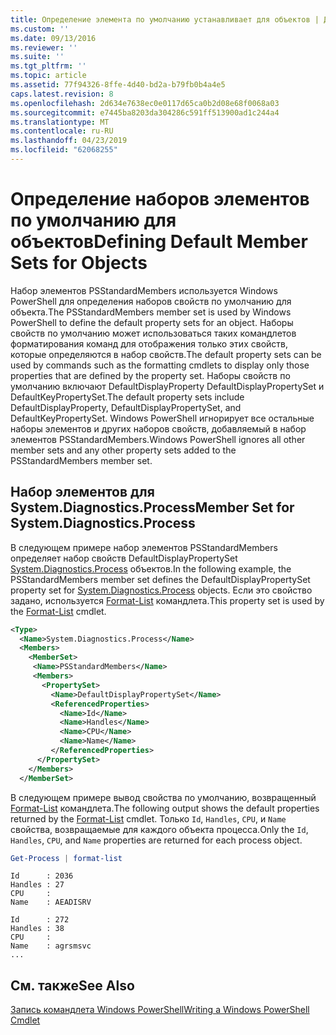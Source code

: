 ```yaml
---
title: Определение элемента по умолчанию устанавливает для объектов | Документация Майкрософт
ms.custom: ''
ms.date: 09/13/2016
ms.reviewer: ''
ms.suite: ''
ms.tgt_pltfrm: ''
ms.topic: article
ms.assetid: 77f94326-8ffe-4d40-bd2a-b79fb0b4a4e5
caps.latest.revision: 8
ms.openlocfilehash: 2d634e7638ec0e0117d65ca0b2d08e68f0068a03
ms.sourcegitcommit: e7445ba8203da304286c591ff513900ad1c244a4
ms.translationtype: MT
ms.contentlocale: ru-RU
ms.lasthandoff: 04/23/2019
ms.locfileid: "62068255"
---
```

# <a name="defining-default-member-sets-for-objects"></a><span data-ttu-id="72da9-102">Определение наборов элементов по умолчанию для объектов</span><span class="sxs-lookup"><span data-stu-id="72da9-102">Defining Default Member Sets for Objects</span></span>

<span data-ttu-id="72da9-103">Набор элементов PSStandardMembers используется Windows PowerShell для определения наборов свойств по умолчанию для объекта.</span><span class="sxs-lookup"><span data-stu-id="72da9-103">The PSStandardMembers member set is used by Windows PowerShell to define the default property sets for an object.</span></span> <span data-ttu-id="72da9-104">Наборы свойств по умолчанию может использоваться таких командлетов форматирования команд для отображения только этих свойств, которые определяются в набор свойств.</span><span class="sxs-lookup"><span data-stu-id="72da9-104">The default property sets can be used by commands such as the formatting cmdlets to display only those properties that are defined by the property set.</span></span> <span data-ttu-id="72da9-105">Наборы свойств по умолчанию включают DefaultDisplayProperty DefaultDisplayPropertySet и DefaultKeyPropertySet.</span><span class="sxs-lookup"><span data-stu-id="72da9-105">The default property sets include DefaultDisplayProperty, DefaultDisplayPropertySet, and DefaultKeyPropertySet.</span></span> <span data-ttu-id="72da9-106">Windows PowerShell игнорирует все остальные наборы элементов и других наборов свойств, добавляемый в набор элементов PSStandardMembers.</span><span class="sxs-lookup"><span data-stu-id="72da9-106">Windows PowerShell ignores all other member sets and any other property sets added to the PSStandardMembers member set.</span></span>

## <a name="member-set-for-systemdiagnosticsprocess"></a><span data-ttu-id="72da9-107">Набор элементов для System.Diagnostics.Process</span><span class="sxs-lookup"><span data-stu-id="72da9-107">Member Set for System.Diagnostics.Process</span></span>

<span data-ttu-id="72da9-108">В следующем примере набор элементов PSStandardMembers определяет набор свойств DefaultDisplayPropertySet [System.Diagnostics.Process](/dotnet/api/System.Diagnostics.Process) объектов.</span><span class="sxs-lookup"><span data-stu-id="72da9-108">In the following example, the PSStandardMembers member set defines the DefaultDisplayPropertySet property set for [System.Diagnostics.Process](/dotnet/api/System.Diagnostics.Process) objects.</span></span> <span data-ttu-id="72da9-109">Если это свойство задано, используется [Format-List](/powershell/module/Microsoft.PowerShell.Utility/Format-List) командлета.</span><span class="sxs-lookup"><span data-stu-id="72da9-109">This property set is used by the [Format-List](/powershell/module/Microsoft.PowerShell.Utility/Format-List) cmdlet.</span></span>

```xml
<Type>
  <Name>System.Diagnostics.Process</Name>
  <Members>
    <MemberSet>
     <Name>PSStandardMembers</Name>
     <Members>
       <PropertySet>
         <Name>DefaultDisplayPropertySet</Name>
         <ReferencedProperties>
           <Name>Id</Name>
           <Name>Handles</Name>
           <Name>CPU</Name>
           <Name>Name</Name>
         </ReferencedProperties>
      </PropertySet>
    </Members>
  </MemberSet>
```

<span data-ttu-id="72da9-110">В следующем примере вывод свойства по умолчанию, возвращенный [Format-List](/powershell/module/Microsoft.PowerShell.Utility/Format-List) командлета.</span><span class="sxs-lookup"><span data-stu-id="72da9-110">The following output shows the default properties returned by the [Format-List](/powershell/module/Microsoft.PowerShell.Utility/Format-List) cmdlet.</span></span> <span data-ttu-id="72da9-111">Только `Id`, `Handles`, `CPU`, и `Name` свойства, возвращаемые для каждого объекта процесса.</span><span class="sxs-lookup"><span data-stu-id="72da9-111">Only the `Id`, `Handles`, `CPU`, and `Name` properties are returned for each process object.</span></span>

```powershell
Get-Process | format-list
```

```output
Id      : 2036
Handles : 27
CPU     :
Name    : AEADISRV

Id      : 272
Handles : 38
CPU     :
Name    : agrsmsvc
...
```

## <a name="see-also"></a><span data-ttu-id="72da9-112">См. также</span><span class="sxs-lookup"><span data-stu-id="72da9-112">See Also</span></span>

[<span data-ttu-id="72da9-113">Запись командлета Windows PowerShell</span><span class="sxs-lookup"><span data-stu-id="72da9-113">Writing a Windows PowerShell Cmdlet</span></span>](./writing-a-windows-powershell-cmdlet.md)
